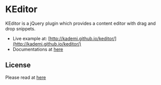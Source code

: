 # KEditor
KEditor is a jQuery plugin which provides a content editor with drag and drop snippets.
  * Live example at: [http://kademi.github.io/keditor/](http://kademi.github.io/keditor/)
  * Documentations at [here](./docs/index.md)

## License
Please read at [here](./LICENSE.md)

